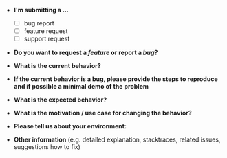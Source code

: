 * **I'm submitting a ...**
  - [ ] bug report
  - [ ] feature request
  - [ ] support request

* **Do you want to request a *feature* or report a *bug*?**

* **What is the current behavior?**

* **If the current behavior is a bug, please provide the steps to reproduce and if possible a minimal demo of the problem**

* **What is the expected behavior?**

* **What is the motivation / use case for changing the behavior?**

* **Please tell us about your environment:**

* **Other information** (e.g. detailed explanation, stacktraces, related issues, suggestions how to fix)
